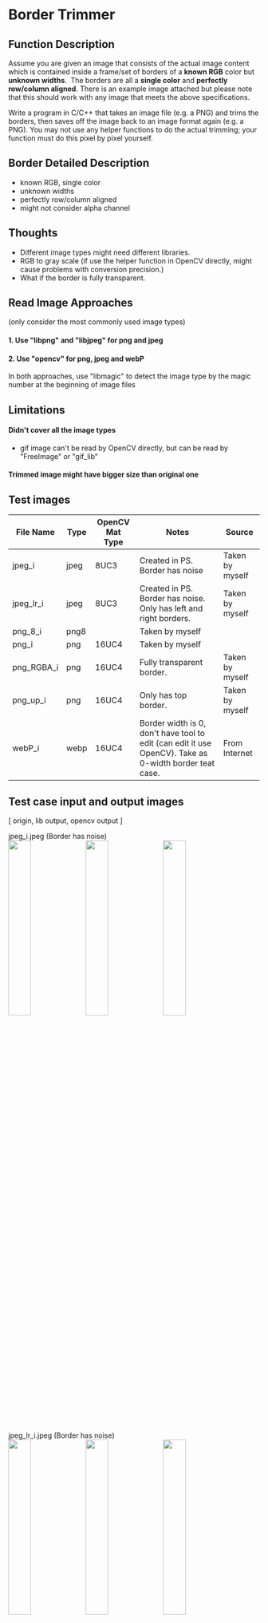 # Border Trimmer
## Function Description
Assume you are given an image that consists of the actual image content which is contained inside a frame/set of borders of a **known RGB** color but **unknown widths**.  The borders are all a **single color** and **perfectly row/column aligned**. There is an example image attached but please note that this should work with any image that meets the above specifications.

Write a program in C/C++ that takes an image file (e.g. a PNG) and trims the borders, then saves off the image back to an image format again (e.g. a PNG). You may not use any helper functions to do the actual trimming; your function must do this pixel by pixel yourself.

## Border Detailed Description
- known RGB, single color
- unknown widths
- perfectly row/column aligned
- might not consider alpha channel

## Thoughts
- Different image types might need different libraries.
- RGB to gray scale (if use the helper function in OpenCV directly, might cause problems with conversion precision.)
- What if the border is fully transparent.

## Read Image Approaches
(only consider the most commonly used image types)
#### 1. Use "libpng" and "libjpeg" for png and jpeg
#### 2. Use "opencv" for png, jpeg and webP
In both approaches, use "libmagic" to detect the image type by the magic number at the beginning of image files



## Limitations
#### Didn't cover all the image types
- gif image can't be read by OpenCV directly, but can be read by "FreeImage" or "gif_lib"
#### Trimmed image might have bigger size than original one

## Test images
| File Name | Type | OpenCV Mat Type| Notes | Source |
| ------ | ------ | ------ | ------ | ------ |
| jpeg_i | jpeg | 8UC3 |Created in PS. Border has noise|Taken by myself|
| jpeg_lr_i | jpeg | 8UC3 |Created in PS. Border has noise. Only has left and right borders.|Taken by myself|
| png_8_i |  png8 ||Taken by myself|
| png_i | png | 16UC4 |Taken by myself|
| png_RGBA_i  |png | 16UC4|Fully transparent border.|Taken by myself|
| png_up_i |png | 16UC4|Only has top border.|Taken by myself|
|webP_i|webp| 16UC4 | Border width is 0, don't have tool to edit (can edit it use OpenCV). Take as 0-width border teat case.|From Internet|

## Test case input and output images
[ origin, lib output, opencv output ]  

jpeg_i.jpeg (Border has noise)  
<img src="https://backto1995.com/temp_img/jpeg_i.jpeg" width="30%"/>
<img src="https://backto1995.com/temp_img/jpeg_o.jpeg" width="30%"/>
<img src="https://backto1995.com/temp_img/jpeg_o_cv.jpeg" width="30%"/>  

jpeg_lr_i.jpeg (Border has noise)  
<img src="https://backto1995.com/temp_img/jpeg_lr_i.jpeg" width="30%"/>
<img src="https://backto1995.com/temp_img/jpeg_lr_o.jpeg" width="30%"/>
<img src="https://backto1995.com/temp_img/jpeg_lr_o_cv.jpeg" width="30%"/>  

png_8_i.jpeg  
<img src="https://backto1995.com/temp_img/png_8_i.png" width="30%"/>
<img src="https://backto1995.com/temp_img/png_8_o.png" width="30%"/>
<img src="https://backto1995.com/temp_img/png_8_o_cv.png" width="30%"/>  

png_i.jpeg  
<img src="https://backto1995.com/temp_img/png_i.png" width="30%"/>
<img src="https://backto1995.com/temp_img/png_o.png" width="30%"/>
<img src="https://backto1995.com/temp_img/png_o_cv.png" width="30%"/>  

png_RGBA_i.jpeg  
<img src="https://backto1995.com/temp_img/png_RGBA_i.png" width="30%"/>
<img src="https://backto1995.com/temp_img/png_RGBA_o.png" width="30%"/>
<img src="https://backto1995.com/temp_img/png_RGBA_o_cv.png" width="30%"/>  

png_up_i.jpeg  
<img src="https://backto1995.com/temp_img/png_up_i.png" width="30%"/>
<img src="https://backto1995.com/temp_img/png_up_o.png" width="30%"/>
<img src="https://backto1995.com/temp_img/png_up_o_cv.png" width="30%"/>  

webP_i.jpeg  
<img src="https://backto1995.com/temp_img/webP_i.webp" width="30%"/>
<img src="https://backto1995.com/temp_img/webP_o.webp" width="30%"/>
<img src="https://backto1995.com/temp_img/webP_o_cv.webp" width="30%"/>  

## How to run
on MacOS
#### borderTrimmer.cpp
```
brew install libmagic
brew install libpng
clang++ -lz -lpng16 -lmagic -ljpeg borderTrimmer.cpp
// (or) g++ -lpng16 -lmagic -ljpeg -std=c++11 borderTrimmer.cpp

./a.out jpeg_i.jpeg jpeg_o.jpeg
./a.out jpeg_lr_i.jpeg jpeg_lr_o.jpeg
./a.out png_8_i.png png_8_o.png
./a.out png_i.png png_o.png
./a.out png_RGBA_i.png png_RGBA_o.png
./a.out png_up_i.png png_up_o.png
```
#### borderTrimmer_cv.cpp
```
g++ $(pkg-config --cflags --libs opencv4)  -lmagic -std=c++11 borderTrimmer_cv.cpp -o cv.out

./cv.out jpeg_i.jpeg jpeg_o_cv.jpeg
./cv.out jpeg_lr_i.jpeg jpeg_lr_o_cv.jpeg
./cv.out png_8_i.png png_8_o_cv.png
./cv.out png_i.png png_o_cv.png
./cv.out png_RGBA_i.png png_RGBA_o_cv.png
./cv.out png_up_i.png png_up_o_cv.png
./cv.out webP_i.webp webP_o_cv.webp
```

## Links and credits
- How to install OpenCV:  
https://medium.com/@jaskaranvirdi/setting-up-opencv-and-c-development-environment-in-xcode-b6027728003  
- Read and write image functions are mostly modified form example code of libpng, libjpg and OpenCV.  
- Libpng:  
http://www.libpng.org/pub/png/libpng.html  
